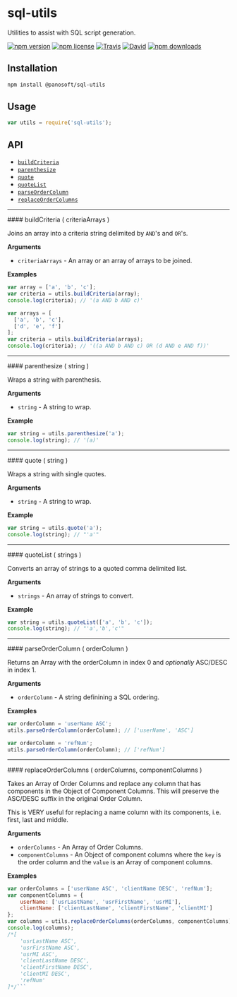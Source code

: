 # sql-utils

Utilities to assist with SQL script generation.

[![npm version](https://img.shields.io/npm/v/@panosoft/sql-utils.svg)](https://www.npmjs.com/package/@panosoft/sql-utils)
[![npm license](https://img.shields.io/npm/l/@panosoft/sql-utils.svg)](https://www.npmjs.com/package/@panosoft/sql-utils)
[![Travis](https://img.shields.io/travis/panosoft/sql-utils.svg)](https://travis-ci.org/panosoft/sql-utils)
[![David](https://img.shields.io/david/panosoft/sql-utils.svg)](https://david-dm.org/panosoft/sql-utils)
[![npm downloads](https://img.shields.io/npm/dm/@panosoft/sql-utils.svg)](https://www.npmjs.com/package/@panosoft/sql-utils)

## Installation

```sh
npm install @panosoft/sql-utils
```

## Usage

```js
var utils = require('sql-utils');
```

## API

- [`buildCriteria`](#buildCriteria)
- [`parenthesize`](#parenthesize)
- [`quote`](#quote)
- [`quoteList`](#quoteList)
- [`parseOrderColumn`](#parseOrderColumn)
- [`replaceOrderColumns`](#replaceOrderColumns)

---

<a name="buildCriteria"/>
#### buildCriteria ( criteriaArrays )

Joins an array into a criteria string delimited by `AND`'s and `OR`'s.

__Arguments__

- `criteriaArrays` - An array or an array of arrays to be joined.

__Examples__

```js
var array = ['a', 'b', 'c'];
var criteria = utils.buildCriteria(array);
console.log(criteria); // '(a AND b AND c)'
```

```js
var arrays = [
  ['a', 'b', 'c'],
  ['d', 'e', 'f']
];
var criteria = utils.buildCriteria(arrays);
console.log(criteria); // '((a AND b AND c) OR (d AND e AND f))'
```

---

<a name="parenthesize"/>
#### parenthesize ( string )

Wraps a string with parenthesis.

__Arguments__

- `string` - A string to wrap.

__Example__

```js
var string = utils.parenthesize('a');
console.log(string); // '(a)'
```

---

<a name="quote"/>
#### quote ( string )

Wraps a string with single quotes.

__Arguments__

- `string` - A string to wrap.

__Example__

```js
var string = utils.quote('a');
console.log(string); // "'a'"
```

---

<a name="quoteList"/>
#### quoteList ( strings )

Converts an array of strings to a quoted comma delimited list.

__Arguments__

- `strings` - An array of strings to convert.

__Example__

```js
var string = utils.quoteList(['a', 'b', 'c']);
console.log(string); // "'a','b','c'"
```

---

<a name="parseOrderColumn"/>
#### parseOrderColumn ( orderColumn )

Returns an Array with the orderColumn in index 0 and *optionally* ASC/DESC in index 1.

__Arguments__

- `orderColumn` - A string definining a SQL ordering.

__Examples__

```js
var orderColumn = 'userName ASC';
utils.parseOrderColumn(orderColumn); // ['userName', 'ASC']
```

```js
var orderColumn = 'refNum';
utils.parseOrderColumn(orderColumn); // ['refNum']
```

---

<a name="replaceOrderColumns"/>
#### replaceOrderColumns ( orderColumns, componentColumns )

Takes an Array of Order Columns and replace any column that has components in the Object of Component Columns. This will preserve the ASC/DESC suffix in the original Order Column.

This is VERY useful for replacing a name column with its components, i.e. first, last and middle.

__Arguments__

- `orderColumns` - An Array of Order Columns.
- `componentColumns` - An Object of component columns where the `key` is the order column and the `value` is an Array of component columns.

__Examples__

```js
var orderColumns = ['userName ASC', 'clientName DESC', 'refNum'];
var componentColumns = {
	userName: ['usrLastName', 'usrFirstName', 'usrMI'],
	clientName: ['clientLastName', 'clientFirstName', 'clientMI']
};
var columns = utils.replaceOrderColumns(orderColumns, componentColumns);
console.log(columns);
/*[
	'usrLastName ASC',
	'usrFirstName ASC',
	'usrMI ASC',
	'clientLastName DESC',
	'clientFirstName DESC',
	'clientMI DESC',
	'refNum'
]*/```
